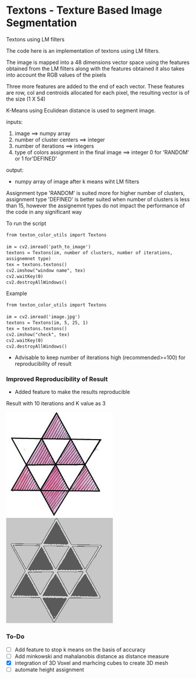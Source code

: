 # Textons - Texture Based Image Segmentation
Textons using LM filters

The code here is an implementation of textons using LM filters.

The image is mapped into a 48 dimensions vector space using the features obtained from the LM filters along with the features obtained it also takes into account the RGB values of the pixels

Three more features are added to the end of each vector. These features are row, col and centroids allocated for each pixel, the resulting vector is of the size (1 X 54)

K-Means using Eculidean distance is used to segment image.

inputs:
1. image ==> numpy array
2. number of cluster centers ==> integer
3. number of iterations ==> integers
4. type of colors assignment in the final image ==> integer 0 for 'RANDOM' or 1 for'DEFINED'
            
output:
* numpy array of image after k means wiht LM filters
            
Assignment type 'RANDOM' is suited more for higher number of clusters,
assignment type 'DEFINED' is better suited when number of clusters is less than 15,
however the assignemnt types do not impact the performance of the code in any significant way


To run the script 

```
from texton_color_utils import Textons

im = cv2.imread('path_to_image')
textons = Textons(im, number of clusters, number of iterations, assignemnet type)
tex = textons.textons()
cv2.imshow("window name", tex)
cv2.waitKey(0)
cv2.destroyAllWindows()
```

Example 
```
from texton_color_utils import Textons

im = cv2.imread('image.jpg')
textons = Textons(im, 5, 25, 1)
tex = textons.textons()
cv2.imshow("check", tex)
cv2.waitKey(0)
cv2.destroyAllWindows()
```


*  Advisable to keep number of iterations high (recommended>=100) for reproducibility of result

### Improved Reproducibility of Result
* Added feature to make the results reproducible 



 Result with 10 iterations and K value as 3
 
 
![original image](https://github.com/BATspock/Textons-colors/blob/master/5.jpg)      ![segmented image](https://github.com/BATspock/Textons-colors/blob/master/check.png)


### To-Do
- [ ] Add feature to stop k means on the basis of accuracy
- [ ] Add minkowski and mahalanobis distance as distance measure
- [x] integration of 3D Voxel and marhcing cubes to create 3D mesh
- [ ] automate height assignment

